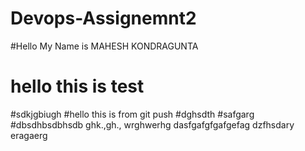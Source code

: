 # Devops-Assignemnt2

#Hello My Name is MAHESH KONDRAGUNTA

# hello this is test
#sdkjgbiugh
#hello this is from git push
#dghsdth
#safgarg
#dbsdhbsdbhsdb
ghk.,gh.,
wrghwerhg
dasfgafgfgafgefag
dzfhsdary eragaerg
